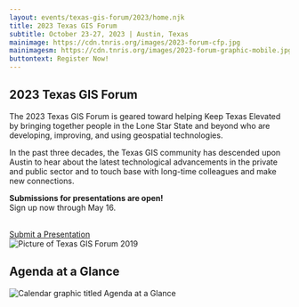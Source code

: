 ```yaml
---
layout: events/texas-gis-forum/2023/home.njk
title: 2023 Texas GIS Forum
subtitle: October 23-27, 2023 | Austin, Texas
mainimage: https://cdn.tnris.org/images/2023-forum-cfp.jpg
mainimagesm: https://cdn.tnris.org/images/2023-forum-graphic-mobile.jpg
buttontext: Register Now!
---
```


<head>
<link rel="preconnect" href="https://fonts.googleapis.com">
<link rel="preconnect" href="https://fonts.gstatic.com" crossorigin>
<link href="https://fonts.googleapis.com/css2?family=DM+Sans:ital,wght@0,400;0,500;0,700;1,400;1,500;1,700&display=swap" rel="stylesheet">
</head>
<section>
  <div class="hero">
    <div class="intro">
      <h1 class="forum-2022-h1">2023 Texas GIS Forum</h1>
      <p class="lead">The 2023 Texas GIS Forum is geared toward helping Keep Texas Elevated by bringing together people in the Lone Star State and beyond who are developing, improving, and using geospatial technologies.</p>
      <p>In the past three decades, the Texas GIS community has descended upon Austin to hear about the latest technological advancements in the private and public sector and to touch base with long-time colleagues and make new connections.</p>
      <p><strong>Submissions for presentations are open!</strong><br>
      Sign up now through May 16.</p><br>
      <a class="button primary" 
        href="https://app.smartsheet.com/b/form/23629168a3b443e0b2558317e6212013">
        <i class="fa fa-pencil" aria-hidden="true"></i>Submit a Presentation
      </a>
    </div>
    <div class="intro">
      <img class="forum-content" src="https://cdn.tnris.org/images/forum-picture-collage.jpg" alt="Picture of Texas GIS Forum 2019">
    </div>
  </div>
  <div class="intro">
      <h1 class="forum-2022-h1">Agenda at a Glance</h1>
      <img class="forum-content" src="https://cdn.tnris.org/images/2023-forum-agenda-glance.png" alt="Calendar graphic titled Agenda at a Glance">
    </div>
</section>